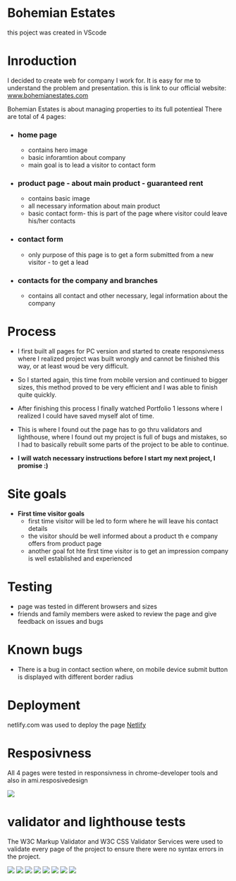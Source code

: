 # Bohemian Estates

this poject was created in VScode 


# Inroduction
 
  I decided to create web for company I work for. It is easy for me to understand the problem and presentation.
  this is link to our official website: www.bohemianestates.com

  
Bohemian Estates is about managing properties to its full potentieal
There are total of 4 pages: 
* ### home page 
  * contains hero image 
  * basic inforamtion about company
  * main goal is to lead a visitor to contact form

* ### product page - about main product - guaranteed rent 
  * contains basic image
  * all necessary information about main product
  * basic contact form- this is part of the page where visitor could leave his/her contacts

* ### contact form 
  * only purpose of this page is to get a form submitted from a new visitor - to get a lead

* ### contacts for the company and branches
  * contains all contact and other necessary, legal information about the company


# Process
  * I first built all pages for PC version and started to create responsivness where I realized project was built wrongly and cannot be finished this way, or at least woud be very difficult. 

  * So I started again, this time from mobile version and continued to bigger sizes, this method proved to be very efficient and I was able to finish quite quickly.

  * After finishing this process I finally watched Portfolio 1 lessons where I realized I could have saved myself alot of time. 
  * This is where I found out the page has to go thru validators and lighthouse, where I found out my project is full of bugs and mistakes, so I had to basically rebuilt some parts of the project to be able to continue.  
  * **I will watch necessary instructions before I start my next project, I promise :)**


# Site goals

* **First time visitor goals**
  * first time visitor will be led to form where he will leave his contact details
  * the visitor should be well informed about a product th e company offers from product page
  * another goal fot hte first time visitor is to get an impression company is well established and experienced

# Testing 

* page was tested in different browsers and sizes
* friends and family members were asked to review the page and give feedback on issues and bugs


# Known bugs

* There is a bug in contact section where, on mobile device submit button is displayed with different border radius


# Deployment

netlify.com was used to deploy the page
[Netlify](https://modest-lamport-362220.netlify.app)


# Resposivness
All 4 pages were tested in responsivness in chrome-developer tools and also in ami.resposivedesign

![](https://i.imgur.com/r3DodsW.png)



# validator and lighthouse tests

The W3C Markup Validator and W3C CSS Validator Services were used to validate every page of the project to ensure there were no syntax errors in the project.

![](https://i.imgur.com/YUj6aB6.png)
![](https://i.imgur.com/pxnLqUZ.png)
![](https://i.imgur.com/5k7QqbX.png)
![](https://i.imgur.com/OAEXRW5.png)
![](https://i.imgur.com/7uVxXS0.png)
![](https://i.imgur.com/T5965Us.png)
![](https://i.imgur.com/Zkn0CBd.png)
![](https://i.imgur.com/XNgBKmM.png)











